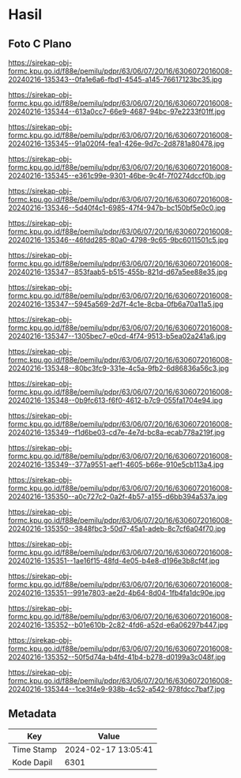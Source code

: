 # Hasil

## Foto C Plano

https://sirekap-obj-formc.kpu.go.id/f88e/pemilu/pdpr/63/06/07/20/16/6306072016008-20240216-135343--0fa1e6a6-fbd1-4545-a145-76617123bc35.jpg

https://sirekap-obj-formc.kpu.go.id/f88e/pemilu/pdpr/63/06/07/20/16/6306072016008-20240216-135344--613a0cc7-66e9-4687-94bc-97e2233f01ff.jpg

https://sirekap-obj-formc.kpu.go.id/f88e/pemilu/pdpr/63/06/07/20/16/6306072016008-20240216-135345--91a020f4-fea1-426e-9d7c-2d8781a80478.jpg

https://sirekap-obj-formc.kpu.go.id/f88e/pemilu/pdpr/63/06/07/20/16/6306072016008-20240216-135345--e361c99e-9301-46be-9c4f-7f0274dccf0b.jpg

https://sirekap-obj-formc.kpu.go.id/f88e/pemilu/pdpr/63/06/07/20/16/6306072016008-20240216-135346--5d40f4c1-6985-47f4-947b-bc150bf5e0c0.jpg

https://sirekap-obj-formc.kpu.go.id/f88e/pemilu/pdpr/63/06/07/20/16/6306072016008-20240216-135346--46fdd285-80a0-4798-9c65-9bc6011501c5.jpg

https://sirekap-obj-formc.kpu.go.id/f88e/pemilu/pdpr/63/06/07/20/16/6306072016008-20240216-135347--853faab5-b515-455b-821d-d67a5ee88e35.jpg

https://sirekap-obj-formc.kpu.go.id/f88e/pemilu/pdpr/63/06/07/20/16/6306072016008-20240216-135347--5945a569-2d7f-4c1e-8cba-0fb6a70a11a5.jpg

https://sirekap-obj-formc.kpu.go.id/f88e/pemilu/pdpr/63/06/07/20/16/6306072016008-20240216-135347--1305bec7-e0cd-4f74-9513-b5ea02a241a6.jpg

https://sirekap-obj-formc.kpu.go.id/f88e/pemilu/pdpr/63/06/07/20/16/6306072016008-20240216-135348--80bc3fc9-331e-4c5a-9fb2-6d86836a56c3.jpg

https://sirekap-obj-formc.kpu.go.id/f88e/pemilu/pdpr/63/06/07/20/16/6306072016008-20240216-135348--0b9fc613-f6f0-4612-b7c9-055fa1704e94.jpg

https://sirekap-obj-formc.kpu.go.id/f88e/pemilu/pdpr/63/06/07/20/16/6306072016008-20240216-135349--f1d6be03-cd7e-4e7d-bc8a-ecab778a219f.jpg

https://sirekap-obj-formc.kpu.go.id/f88e/pemilu/pdpr/63/06/07/20/16/6306072016008-20240216-135349--377a9551-aef1-4605-b66e-910e5cb113a4.jpg

https://sirekap-obj-formc.kpu.go.id/f88e/pemilu/pdpr/63/06/07/20/16/6306072016008-20240216-135350--a0c727c2-0a2f-4b57-a155-d6bb394a537a.jpg

https://sirekap-obj-formc.kpu.go.id/f88e/pemilu/pdpr/63/06/07/20/16/6306072016008-20240216-135350--3848fbc3-50d7-45a1-adeb-8c7cf6a04f70.jpg

https://sirekap-obj-formc.kpu.go.id/f88e/pemilu/pdpr/63/06/07/20/16/6306072016008-20240216-135351--1ae16f15-48fd-4e05-b4e8-d196e3b8cf4f.jpg

https://sirekap-obj-formc.kpu.go.id/f88e/pemilu/pdpr/63/06/07/20/16/6306072016008-20240216-135351--991e7803-ae2d-4b64-8d04-1fb4fa1dc90e.jpg

https://sirekap-obj-formc.kpu.go.id/f88e/pemilu/pdpr/63/06/07/20/16/6306072016008-20240216-135352--b01e610b-2c82-4fd6-a52d-e6a06297b447.jpg

https://sirekap-obj-formc.kpu.go.id/f88e/pemilu/pdpr/63/06/07/20/16/6306072016008-20240216-135352--50f5d74a-b4fd-41b4-b278-d0199a3c048f.jpg

https://sirekap-obj-formc.kpu.go.id/f88e/pemilu/pdpr/63/06/07/20/16/6306072016008-20240216-135344--1ce3f4e9-938b-4c52-a542-978fdcc7baf7.jpg


## Metadata

| Key        | Value               |
| ---------- | ------------------- |
| Time Stamp | 2024-02-17 13:05:41 |
| Kode Dapil | 6301                |



